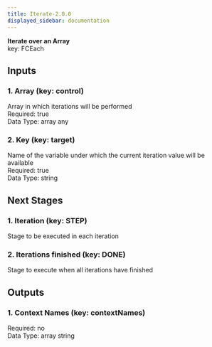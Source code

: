 ```yaml
---  
title: Iterate-2.0.0  
displayed_sidebar: documentation  
---  
```

**Iterate over an Array**  
key: FCEach  
  
## Inputs  
### 1. Array (key: control)  
Array in which iterations will be performed  
Required: true  
Data Type: array any  
### 2. Key (key: target)  
Name of the variable under which the current iteration value will be available  
Required: true  
Data Type: string   
## Next Stages  
### 1. Iteration (key: STEP)  
Stage to be executed in each iteration  
### 2. Iterations finished (key: DONE)  
Stage to execute when all iterations have finished  
## Outputs  
### 1. Context Names (key: contextNames)  
  
Required: no  
Data Type: array string